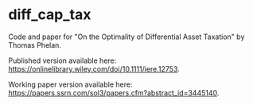 # diff_cap_tax
Code and paper for "On the Optimality of Differential Asset Taxation" by Thomas Phelan.

Published version available here: https://onlinelibrary.wiley.com/doi/10.1111/iere.12753.

Working paper version available here: https://papers.ssrn.com/sol3/papers.cfm?abstract_id=3445140.
